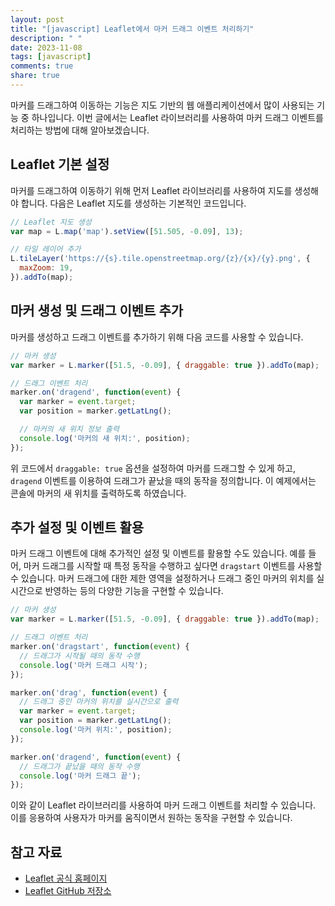 ```yaml
---
layout: post
title: "[javascript] Leaflet에서 마커 드래그 이벤트 처리하기"
description: " "
date: 2023-11-08
tags: [javascript]
comments: true
share: true
---
```


마커를 드래그하여 이동하는 기능은 지도 기반의 웹 애플리케이션에서 많이 사용되는 기능 중 하나입니다. 이번 글에서는 Leaflet 라이브러리를 사용하여 마커 드래그 이벤트를 처리하는 방법에 대해 알아보겠습니다.

## Leaflet 기본 설정

마커를 드래그하여 이동하기 위해 먼저 Leaflet 라이브러리를 사용하여 지도를 생성해야 합니다. 다음은 Leaflet 지도를 생성하는 기본적인 코드입니다.

```javascript
// Leaflet 지도 생성
var map = L.map('map').setView([51.505, -0.09], 13);

// 타일 레이어 추가
L.tileLayer('https://{s}.tile.openstreetmap.org/{z}/{x}/{y}.png', {
  maxZoom: 19,
}).addTo(map);
```

## 마커 생성 및 드래그 이벤트 추가

마커를 생성하고 드래그 이벤트를 추가하기 위해 다음 코드를 사용할 수 있습니다.

```javascript
// 마커 생성
var marker = L.marker([51.5, -0.09], { draggable: true }).addTo(map);

// 드래그 이벤트 처리
marker.on('dragend', function(event) {
  var marker = event.target;
  var position = marker.getLatLng();

  // 마커의 새 위치 정보 출력
  console.log('마커의 새 위치:', position);
});
```

위 코드에서 `draggable: true` 옵션을 설정하여 마커를 드래그할 수 있게 하고, `dragend` 이벤트를 이용하여 드래그가 끝났을 때의 동작을 정의합니다. 이 예제에서는 콘솔에 마커의 새 위치를 출력하도록 하였습니다.

## 추가 설정 및 이벤트 활용

마커 드래그 이벤트에 대해 추가적인 설정 및 이벤트를 활용할 수도 있습니다. 예를 들어, 마커 드래그를 시작할 때 특정 동작을 수행하고 싶다면 `dragstart` 이벤트를 사용할 수 있습니다. 마커 드래그에 대한 제한 영역을 설정하거나 드래그 중인 마커의 위치를 실시간으로 반영하는 등의 다양한 기능을 구현할 수 있습니다.

```javascript
// 마커 생성
var marker = L.marker([51.5, -0.09], { draggable: true }).addTo(map);

// 드래그 이벤트 처리
marker.on('dragstart', function(event) {
  // 드래그가 시작될 때의 동작 수행
  console.log('마커 드래그 시작');
});

marker.on('drag', function(event) {
  // 드래그 중인 마커의 위치를 실시간으로 출력
  var marker = event.target;
  var position = marker.getLatLng();
  console.log('마커 위치:', position);
});

marker.on('dragend', function(event) {
  // 드래그가 끝났을 때의 동작 수행
  console.log('마커 드래그 끝');
});
```

이와 같이 Leaflet 라이브러리를 사용하여 마커 드래그 이벤트를 처리할 수 있습니다. 이를 응용하여 사용자가 마커를 움직이면서 원하는 동작을 구현할 수 있습니다.

## 참고 자료
- [Leaflet 공식 홈페이지](https://leafletjs.com/)
- [Leaflet GitHub 저장소](https://github.com/Leaflet/Leaflet)